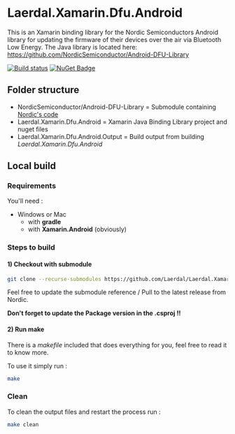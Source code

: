 # Laerdal.Xamarin.Dfu.Android

This is an Xamarin binding library for the Nordic Semiconductors Android library for updating the firmware of their devices over the air via Bluetooth Low Energy.
The Java library is located here: https://github.com/NordicSemiconductor/Android-DFU-Library

[![Build status](https://dev.azure.com/LaerdalMedical/Healthcare%20Responders/_apis/build/status/Github/Laerdal.Xamarin.Dfu.Android)](https://dev.azure.com/LaerdalMedical/Healthcare%20Responders/_build/latest?definitionId=100)
[![NuGet Badge](https://buildstats.info/nuget/Laerdal.Xamarin.Dfu.Android)](https://www.nuget.org/packages/Laerdal.Xamarin.Dfu.Android/)

## Folder structure

- NordicSemiconductor/Android-DFU-Library = Submodule containing [Nordic's code](https://github.com/NordicSemiconductor/Android-DFU-Library)
- Laerdal.Xamarin.Dfu.Android = Xamarin Java Binding Library project and nuget files
- Laerdal.Xamarin.Dfu.Android.Output = Build output from building *Laerdal.Xamarin.Dfu.Android*

## Local build

### Requirements

You'll need :

- Windows or Mac
  - with **gradle**
  - with **Xamarin.Android** (obviously)

### Steps to build

#### 1) Checkout with submodule

```bash
git clone --recurse-submodules https://github.com/Laerdal/Laerdal.Xamarin.Dfu.Android.git
```

Feel free to update the submodule reference / Pull to the latest release from Nordic.

**Don't forget to update the Package version in the .csproj !!**

#### 2) Run **make**

There is a *makefile* included that does everything for you, feel free to read it to know more.

To use it simply run :

```bash
make
```

### Clean

To clean the output files and restart the process run :

```bash
make clean
```
